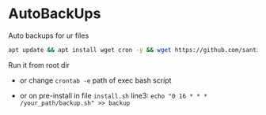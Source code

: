 # AutoBackUps
Auto backups for ur files

```bash
apt update && apt install wget cron -y && wget https://github.com/santiagz/AutoBackUps/raw/main/install.sh && chmod +x install.sh && ./install.sh
```

Run it from root dir 

- or change `crontab -e` path of exec bash script 

- or on pre-install in file `install.sh` line3: `echo "0 16 * * * /your_path/backup.sh" >> backup`

